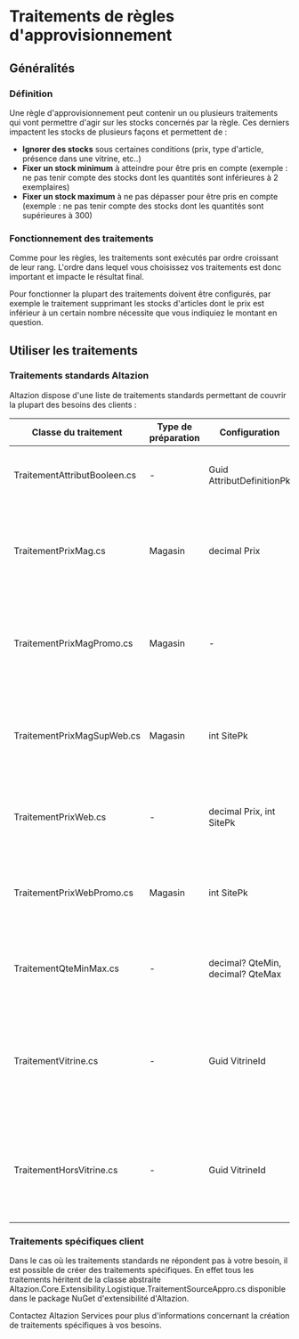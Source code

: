 # Traitements de règles d'approvisionnement

## Généralités

### Définition

Une règle d'approvisionnement peut contenir un ou plusieurs traitements qui vont permettre d'agir sur les stocks concernés par la règle. Ces derniers impactent les stocks de plusieurs façons et permettent de :

 - __Ignorer des stocks__ sous certaines conditions (prix, type d'article, présence dans une vitrine, etc..)
 - __Fixer un stock minimum__ à atteindre pour être pris en compte (exemple : ne pas tenir compte des stocks dont les quantités sont inférieures à 2 exemplaires)
 - __Fixer un stock maximum__ à ne pas dépasser pour être pris en compte (exemple : ne pas tenir compte des stocks dont les quantités sont supérieures à 300)

### Fonctionnement des traitements

Comme pour les règles, les traitements sont exécutés par ordre croissant de leur rang. L'ordre dans lequel vous choisissez vos traitements est donc important et impacte le résultat final.

Pour fonctionner la plupart des traitements doivent être configurés, par exemple le traitement supprimant les stocks d'articles dont le prix est inférieur à un certain nombre nécessite que vous indiquiez le montant en question.

## Utiliser les traitements

### Traitements standards Altazion

Altazion dispose d'une liste de traitements standards permettant de couvrir la plupart des besoins des clients :

| Classe du traitement | Type de préparation | Configuration | Cas d'utilisation |
| -------------------- | ------------------- | ------------- | ----------------- |
| TraitementAttributBooleen.cs | - | Guid AttributDefinitionPk | Ignore les articles dont un attribut booléen est à true |
| TraitementPrixMag.cs | Magasin | decimal Prix | Ignore les stocks magasin d'un article si son prix est inférieur à un certain nombre |
| TraitementPrixMagPromo.cs | Magasin | - | Ignore les stocks magasin d'un article si son prix magasin est actuellement en promo |
| TraitementPrixMagSupWeb.cs | Magasin | int SitePk | Ignore les stocks magasins des articles dont le prix magasin est supérieur au prix web |
| TraitementPrixWeb.cs | - | decimal Prix, int SitePk | Ignore les articles dont le prix web est inférieur à un certain nombre |
| TraitementPrixWebPromo.cs | Magasin | int SitePk | Ignore les stocks magasin d'un article si son prix WEB est en promo |
| TraitementQteMinMax.cs | - | decimal? QteMin, decimal? QteMax| Compléte les quantités minimum et maximum des stocks concernées |
| TraitementVitrine.cs | - | Guid VitrineId | Ignore les stocks de tous les articles se trouvant dans une vitrine dont le GUID est passé en paramètre |
| TraitementHorsVitrine.cs | - | Guid VitrineId | Ignore les stocks de tous les articles ne se trouvant pas dans la vitrine passée en paramètre |

### Traitements spécifiques client

Dans le cas où les traitements standards ne répondent pas à votre besoin, il est possible de créer des traitements spécifiques. En effet tous les traitements héritent de la classe abstraite Altazion.Core.Extensibility.Logistique.TraitementSourceAppro.cs disponible dans le package NuGet d'extensibilité d'Altazion.

Contactez Altazion Services pour plus d'informations concernant la création de traitements spécifiques à vos besoins.
